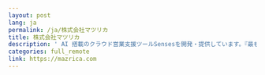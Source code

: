 ```yaml
---
layout: post
lang: ja
permalink: /ja/株式会社マツリカ
title: 株式会社マツリカ
description: ' AI 搭載のクラウド営業支援ツールSensesを開発・提供しています。『最も生産性の高い場所・時間で成果を出してほしい』という意図で、創業時から職種・雇用形態に関係なくフルリモート・フルフレックス制度が適用されます。社員の自由な働き体験を有志で本にしました。 '
categories: full_remote
link: https://mazrica.com
---
```

